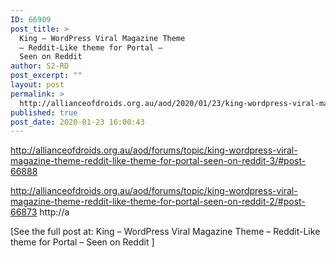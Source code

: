 ```yaml
---
ID: 66909
post_title: >
  King – WordPress Viral Magazine Theme
  – Reddit-Like theme for Portal –
  Seen on Reddit
author: S2-RD
post_excerpt: ""
layout: post
permalink: >
  http://allianceofdroids.org.au/aod/2020/01/23/king-wordpress-viral-magazine-theme-reddit-like-theme-for-portal-seen-on-reddit-4/
published: true
post_date: 2020-01-23 16:00:43
---
```

http://allianceofdroids.org.au/aod/forums/topic/king-wordpress-viral-magazine-theme-reddit-like-theme-for-portal-seen-on-reddit-3/#post-66888

http://allianceofdroids.org.au/aod/forums/topic/king-wordpress-viral-magazine-theme-reddit-like-theme-for-portal-seen-on-reddit-2/#post-66873 http://a

[See the full post at: King – WordPress Viral Magazine Theme – Reddit-Like theme for Portal – Seen on Reddit ]